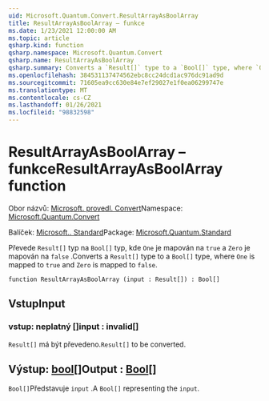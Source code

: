 ```yaml
---
uid: Microsoft.Quantum.Convert.ResultArrayAsBoolArray
title: ResultArrayAsBoolArray – funkce
ms.date: 1/23/2021 12:00:00 AM
ms.topic: article
qsharp.kind: function
qsharp.namespace: Microsoft.Quantum.Convert
qsharp.name: ResultArrayAsBoolArray
qsharp.summary: Converts a `Result[]` type to a `Bool[]` type, where `One` is mapped to `true` and `Zero` is mapped to `false`.
ms.openlocfilehash: 384531137474562ebc8cc24dcd1ac976dc91ad9d
ms.sourcegitcommit: 71605ea9cc630e84e7ef29027e1f0ea06299747e
ms.translationtype: MT
ms.contentlocale: cs-CZ
ms.lasthandoff: 01/26/2021
ms.locfileid: "98832598"
---
```

# <a name="resultarrayasboolarray-function"></a><span data-ttu-id="4da2a-102">ResultArrayAsBoolArray – funkce</span><span class="sxs-lookup"><span data-stu-id="4da2a-102">ResultArrayAsBoolArray function</span></span>

<span data-ttu-id="4da2a-103">Obor názvů: [Microsoft. provedl. Convert](xref:Microsoft.Quantum.Convert)</span><span class="sxs-lookup"><span data-stu-id="4da2a-103">Namespace: [Microsoft.Quantum.Convert](xref:Microsoft.Quantum.Convert)</span></span>

<span data-ttu-id="4da2a-104">Balíček: [Microsoft.. Standard](https://nuget.org/packages/Microsoft.Quantum.Standard)</span><span class="sxs-lookup"><span data-stu-id="4da2a-104">Package: [Microsoft.Quantum.Standard](https://nuget.org/packages/Microsoft.Quantum.Standard)</span></span>


<span data-ttu-id="4da2a-105">Převede `Result[]` typ na `Bool[]` typ, kde `One` je mapován na `true` a `Zero` je mapován na `false` .</span><span class="sxs-lookup"><span data-stu-id="4da2a-105">Converts a `Result[]` type to a `Bool[]` type, where `One` is mapped to `true` and `Zero` is mapped to `false`.</span></span>

```qsharp
function ResultArrayAsBoolArray (input : Result[]) : Bool[]
```


## <a name="input"></a><span data-ttu-id="4da2a-106">Vstup</span><span class="sxs-lookup"><span data-stu-id="4da2a-106">Input</span></span>

### <a name="input--__invalidresult__"></a><span data-ttu-id="4da2a-107">vstup: __neplatný <Result>__[]</span><span class="sxs-lookup"><span data-stu-id="4da2a-107">input : __invalid<Result>__[]</span></span>

<span data-ttu-id="4da2a-108">`Result[]` má být převedeno.</span><span class="sxs-lookup"><span data-stu-id="4da2a-108">`Result[]` to be converted.</span></span>



## <a name="output--bool"></a><span data-ttu-id="4da2a-109">Výstup: [bool](xref:microsoft.quantum.lang-ref.bool)[]</span><span class="sxs-lookup"><span data-stu-id="4da2a-109">Output : [Bool](xref:microsoft.quantum.lang-ref.bool)[]</span></span>

<span data-ttu-id="4da2a-110">`Bool[]`Představuje `input` .</span><span class="sxs-lookup"><span data-stu-id="4da2a-110">A `Bool[]` representing the `input`.</span></span>